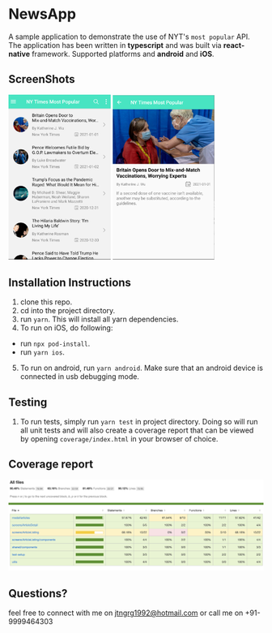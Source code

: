 # NewsApp

A sample application to demonstrate the use of NYT's `most popular` API. The application has been written in **typescript** and was built via **react-native** framework.
Supported platforms and **android** and **iOS**.

## ScreenShots

 <img src="./screenshots/ss1.png" width="40%">
 <img src="./screenshots/ss2.png" width="40%">

## Installation Instructions

1. clone this repo.
2. cd into the project directory.
3. run `yarn`. This will install all yarn dependencies.
4. To run on iOS, do following:

- run `npx pod-install`.
- run `yarn ios`.

5. To run on android, run `yarn android`. Make sure that an android device is connected in usb debugging mode.

## Testing

1. To run tests, simply run `yarn test` in project directory.
   Doing so will run all unit tests and will also create a coverage report that can be viewed by opening `coverage/index.html` in your browser of choice.

## Coverage report

<img src="./screenshots/coverage.png">

## Questions?

feel free to connect with me on jtngrg1992@hotmail.com or call me on +91-9999464303
